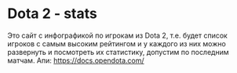 # Dota 2 - stats

Это сайт c инфографикой по игрокам из Dota 2, т.е. будет список игроков с самым высоким рейтингом и у каждого из них можно развернуть и посмотреть их статистику, допустим по последним матчам. Апи: https://docs.opendota.com/
